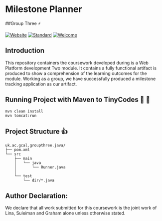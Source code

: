 # Milestone Planner
##Group Three :zap:

[![Website](	https://img.shields.io/website-up-down-green-red/http/shields.io.svg?label=Online)](https://alueducation)
[![Standard](https://img.shields.io/badge/code_style-standard-brightgreen.svg)](http://queue.acm.org/detail.cfm?id=2063168)
[![Welcome](https://img.shields.io/badge/PRs-welcome-brightgreen.svg?style=flat-square)](http://makeapullrequest.com)

## Introduction
This repository containers the coursework developed during is a Web Platform development Two module. It contains a fully functional artifact is produced to show a comprehension of the learning outcomes for the module. 
Working as a group, we have successfully produced a milestone tracking application as our artifact.

## Running Project with Maven to TinyCodes  :seedling: :seedling:
```
mvn clean install
mvn tomcat:run
```

## Project Structure :+1:
```aidl
uk.ac.gcal.groupthree.java/
├── pom.xml
└── src
    ├── main
    │   └── java
    │       └── Runner.java
    │           
    └── test
        └── dir/*.java
```

## Author Declaration:
We declare that all work submitted for this coursework is the joint work of Lina, Suleiman and Graham alone unless otherwise stated.
